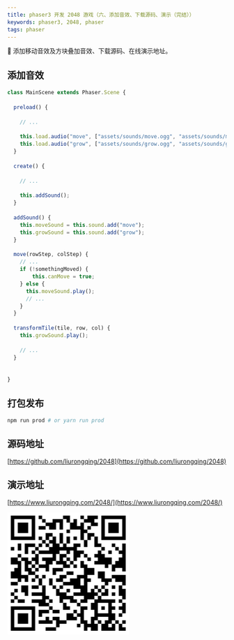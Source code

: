 ```yaml
---
title: phaser3 开发 2048 游戏（六、添加音效、下载源码、演示（完结））
keywords: phaser3, 2048, phaser
tags: phaser
---
```


:racehorse:  添加移动音效及方块叠加音效、下载源码、在线演示地址。
<!--more-->

## 添加音效

```javascript
class MainScene extends Phaser.Scene {

  preload() {

    // ...

    this.load.audio("move", ["assets/sounds/move.ogg", "assets/sounds/move.mp3"]);
    this.load.audio("grow", ["assets/sounds/grow.ogg", "assets/sounds/grow.mp3"]);
  }

  create() {

    // ...

    this.addSound();
  }

  addSound() {
    this.moveSound = this.sound.add("move");
    this.growSound = this.sound.add("grow");
  }

  move(rowStep, colStep) {
    // ...
    if (!somethingMoved) {
        this.canMove = true;
    } else {
      this.moveSound.play();
      // ...
    }
  }

  transformTile(tile, row, col) {
    this.growSound.play();
    
    // ...
  }


}
```

## 打包发布
```bash
npm run prod # or yarn run prod
```

## 源码地址
[https://github.com/liurongqing/2048](https://github.com/liurongqing/2048)

## 演示地址
[https://www.liurongqing.com/2048/](https://www.liurongqing.com/2048/)

![2048](/assets/images/code/2048.png)
